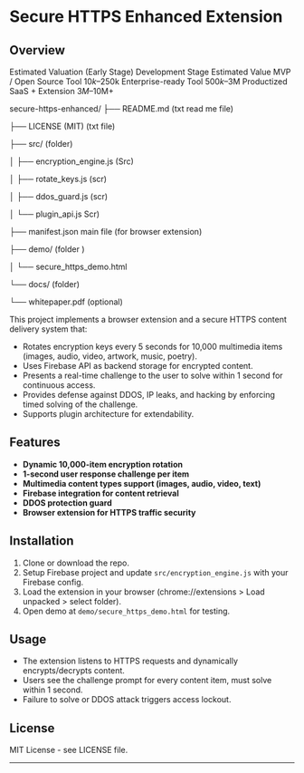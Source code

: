 # Secure HTTPS Enhanced Extension

## Overview

Estimated Valuation (Early Stage)
Development Stage	Estimated Value
MVP / Open Source Tool	$10k–$250k
Enterprise-ready Tool	$500k–$3M
Productized SaaS + Extension	$3M–$10M+





secure-https-enhanced/
├── README.md (txt read me file) 


├── LICENSE (MIT) (txt file)

├── src/ (folder)

│ ├── encryption_engine.js (Src)

│ ├── rotate_keys.js (scr)

│ ├── ddos_guard.js (scr)

│ └── plugin_api.js Scr)

├── manifest.json main file (for browser extension)

├── demo/ (folder )

│ └── secure_https_demo.html

└── docs/ (folder)

└── whitepaper.pdf (optional)



This project implements a browser extension and a secure HTTPS content delivery system that:

- Rotates encryption keys every 5 seconds for 10,000 multimedia items (images, audio, video, artwork, music, poetry).
- Uses Firebase API as backend storage for encrypted content.
- Presents a real-time challenge to the user to solve within 1 second for continuous access.
- Provides defense against DDOS, IP leaks, and hacking by enforcing timed solving of the challenge.
- Supports plugin architecture for extendability.

## Features

- **Dynamic 10,000-item encryption rotation**
- **1-second user response challenge per item**
- **Multimedia content types support (images, audio, video, text)**
- **Firebase integration for content retrieval**
- **DDOS protection guard**
- **Browser extension for HTTPS traffic security**

## Installation

1. Clone or download the repo.
2. Setup Firebase project and update `src/encryption_engine.js` with your Firebase config.
3. Load the extension in your browser (chrome://extensions > Load unpacked > select folder).
4. Open demo at `demo/secure_https_demo.html` for testing.

## Usage

- The extension listens to HTTPS requests and dynamically encrypts/decrypts content.
- Users see the challenge prompt for every content item, must solve within 1 second.
- Failure to solve or DDOS attack triggers access lockout.

## License

MIT License - see LICENSE file.

---

